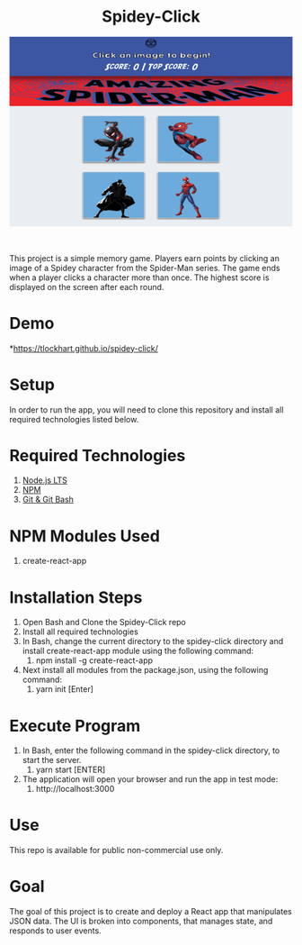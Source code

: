 <h1 align="center">Spidey-Click</h1>
<p align="center"><kbd><img src ="public/assets/images/spidey-click.png"/></kbd></p><br/>

This project is a simple memory game.  Players earn points by clicking an image of a Spidey character from the Spider-Man series.  The game ends when a player clicks a character more than once. The highest score is displayed on the screen after each round.

# Demo
*https://tlockhart.github.io/spidey-click/<br/>
# Setup
In order to run the app, you will need to clone this repository and install all required technologies listed below.
# Required Technologies
1. [Node.js LTS](https://nodejs.org/en/)<br/>
2. [NPM](https://www.npmjs.com/get-npm)<br/>
3. [Git & Git Bash](https://git-scm.com/downloads)<br/>

# NPM Modules Used
1. create-react-app
# Installation Steps
1. Open Bash and Clone the Spidey-Click repo
2. Install all required technologies
3. In Bash, change the current directory to the spidey-click directory and install create-react-app module using the following command:
    1. npm install -g create-react-app
4. Next install all modules from the package.json, using the following command:
    1. yarn init [Enter]  
# Execute Program
1. In Bash, enter the following command in the spidey-click directory, to start the server.
    1. yarn start [ENTER]
2. The application will open your browser and run the app in test mode:
    1. http://localhost:3000
# Use
This repo is available for public non-commercial use only.
# Goal
The goal of this project is to create and deploy a React app that manipulates JSON data.  The UI is broken into components, that manages state, and responds to user events. 